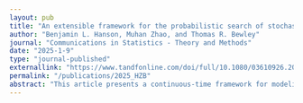 ```yaml
---
layout: pub
title: "An extensible framework for the probabilistic search of stochastically-moving targets characterized by generalized Gaussian distributions or experimentally-defined regions of interest"
author: "Benjamin L. Hanson, Muhan Zhao, and Thomas R. Bewley"
journal: "Communications in Statistics - Theory and Methods"
date: "2025-1-9"
type: "journal-published"
externallink: "https://www.tandfonline.com/doi/full/10.1080/03610926.2024.2439999"
permalink: "/publications/2025_HZB"
abstract: "This article presents a continuous-time framework for modeling the evolution of a probability density function (PDF) summarizing the region of interest (ROI) during the search for a stochastically-moving, statistically stationary target. This framework utilizes the Fokker-Planck partial differential equation representing the evolution of this PDF subject to: diffusion modeling the spread of the PDF due to the random motion of the target, advection modeling the relaxation of the PDF back to a specified steady profile summarizing the ROI in the absence of observations, and observations substantially reducing the PDF within the vicinity of the search vehicles patrolling the ROI. As a medium for testing the proposed search algorithm, this work defines a new, more general formulation for the multivariate generalized Gaussian distribution (GGD), an extension of the Gaussian distribution described by shaping parameter β. Additionally, we define a formulation with enhanced flexibility, the generalized Gaussian distribution with anisotropic flatness (GGDAF). Two techniques are explored that convert a set of target location observations into a steady-state PDF summarizing the ROI of the target, wherein the steady-state advection is numerically solved for. This work thus provides a novel framework for the probabilistic search of stochastically-moving targets, accommodating both non-evasive and evasive behavior."
---
```

